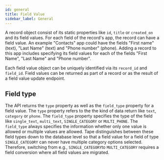 ```yaml
---
id: general
title: Field Value
sidebar_label: General
---
```


A record object consist of its static properties like `id`, `title` or `created_on` and its field values. For each field of the record's app, the record can have a field value.
An example "Contacts" app could have the fields "First name" (text), "Last Name" (text) and "Phone number" (phone). Adding a record to this app includes specifying its field values for each of the fields "First Name", "Last Name" and "Phone number".

Each field value object can be uniquely identified via its `record_id` and `field_id`. Field values can be returned as part of a record or as the result of a field value update endpoint.

## Field type

The API returns the `type` property as well as the `field_type` property for a field value. The `type` property refers to the the kind of data return like `text`, `category` or `phone`. The `field_type` property specifies the type of the field like `single_text`, `multi_text`, `SINGLE_CATEGORY` or `MULTI_PHONE`. The `field_type` always specifies the information whether only one value is allowed or multiple values are allowed. Tape distinguishes between these field types down to the database level so that a field value for a field of type `SINGLE_CATEGORY` can never have multiple category options selected. Therefore, switching from e.g., `SINGLE_CATEGORY`to `MULTI_CATEGORY` requires a field conversion where all field values are migrated.
